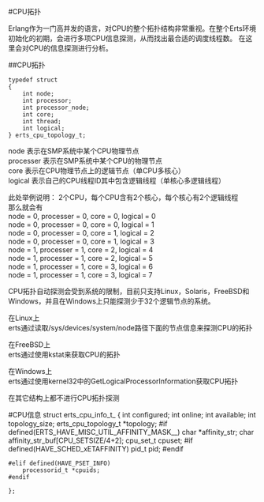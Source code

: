 #CPU拓扑

Erlang作为一门高并发的语言，对CPU的整个拓扑结构非常重视。在整个Erts环境初始化的初期，会进行多项CPU信息探测，从而找出最合适的调度线程数。
在这里会对CPU的信息探测进行分析。

##CPU拓扑
	
	typedef struct 
	{
    	int node;
    	int processor;
    	int processor_node;
    	int core;
    	int thread;
    	int logical;
	} erts_cpu_topology_t;
	


node 表示在SMP系统中某个CPU物理节点		
processer 表示在SMP系统中某个CPU的物理节点		
core 	表示在CPU物理节点上的逻辑节点（单CPU多核心）		
logical	表示自己的CPU线程ID其中包含逻辑线程（单核心多逻辑线程）

此处举例说明：	
	2个CPU，每个CPU含有2个核心，每个核心有2个逻辑线程	
	那么就会有	 
	node = 0, processer = 0, core = 0, logical = 0		
	node = 0, processer = 0, core = 0, logical = 1		
	node = 0, processer = 0, core = 1, logical = 2		
	node = 0, processer = 0, core = 1, logical = 3	
	node = 1, processer = 1, core = 2, logical = 4		
	node = 1, processer = 1, core = 2, logical = 5		
	node = 1, processer = 1, core = 3, logical = 6		
	node = 1, processer = 1, core = 3, logical = 7

CPU拓扑自动探测会受到系统的限制，目前只支持Linux，Solaris，FreeBSD和Windows，并且在Windows上只能探测少于32个逻辑节点的系统。

在Linux上		
erts通过读取/sys/devices/system/node路径下面的节点信息来探测CPU的拓扑

在FreeBSD上	
erts通过使用kstat来获取CPU的拓扑

在Windows上	
erts通过使用kernel32中的GetLogicalProcessorInformation获取CPU拓扑

在其它结构上都不进行CPU拓扑探测


#CPU信息
	struct erts_cpu_info_t_ 
	{
    	int configured;
    	int online;
    	int available;
    	int topology_size;
    	erts_cpu_topology_t *topology;
	#if defined(ERTS_HAVE_MISC_UTIL_AFFINITY_MASK__)
    	char *affinity_str;
    	char affinity_str_buf[CPU_SETSIZE/4+2];
    	cpu_set_t cpuset;
	#if defined(HAVE_SCHED_xETAFFINITY)
    	pid_t pid;
	#endif
	
	#elif defined(HAVE_PSET_INFO)
    	processorid_t *cpuids;
	#endif
	
	};